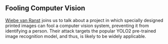 ## Fooling Computer Vision

[Wiebe van Ranst](https://twitter.com/wiebevr) joins us to talk about a project in which specially designed printed images can fool a computer vision system, preventing it from identifying a person.  Their attack targets the popular YOLO2 pre-trained image recognition model, and thus, is likely to be widely applicable.

